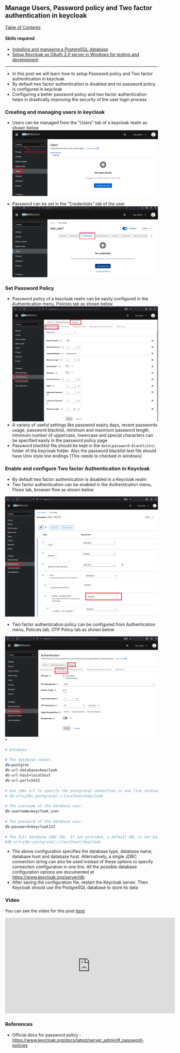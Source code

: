 ## Manage Users, Password policy and Two factor authentication in keycloak

[Table of Contents](https://nagasudhir.blogspot.com/2020/04/taming-python-table-of-contents.html)
<br>

#### Skills required
- [Installing and managing a PostgreSQL database](https://nagasudhir.blogspot.com/2021/12/installing-and-managing-postgresql.html)
- [Setup Keycloak as OAuth 2.0 server in Windows for testing and development](https://nagasudhir.blogspot.com/2023/04/setup-keycloak-as-oauth-20-server-in.html)

<hr>

- In this post we will learn how to setup Password policy and Two factor authentication in keycloak
-   By default two factor authentication is disabled and no password policy is configured in keycloak
-   Configuring a better password policy and two factor authentication helps in drastically improving the security of the user login process 

### Creating and managing users in keycloak
* Users can be managed from the "Users" tab of a keycloak realm as shown below
![users_tab_in_keycloak](https://github.com/nagasudhirpulla/taming_python/blob/master/blog/skills/assets/img/users_tab_in_keycloak.png?raw=true)
- Password can be set in the "Credentials" tab of the user
![users_password_keycloak.png](https://github.com/nagasudhirpulla/taming_python/blob/master/blog/skills/assets/img/users_password_keycloak.png?raw=true)
### Set Password Policy
- Password policy of a keycloak realm can be easily configured in the Authentication menu, Policies tab as shown below 
![password_policy_keycloak_setting.png](https://github.com/nagasudhirpulla/taming_python/blob/master/blog/skills/assets/img/password_policy_keycloak_setting.png?raw=true)
- A variety of useful settings like password expiry days, recent passwords usage, password blacklist, minimum and maximum password length, minimum number of uppercase, lowercase and special characters can be specified easily in the password policy page
- Password blacklist file should be kept in the `data\password-blacklists\` folder of the keycloak folder. Also the password blacklist text file should have Unix style line endings (This needs to checked in windows)

### Enable and configure Two factor Authentication in Keycloak
-  By default two factor authentication is disabled in a Keycloak realm
- Two factor authentication can be enabled in the Authentication menu, Flows tab, browser flow as shown below  

![keycloak_otp_enable.png](https://github.com/nagasudhirpulla/taming_python/blob/master/blog/skills/assets/img/keycloak_otp_enable.png?raw=true)
- Two factor authentication policy can be configured from Authentication menu, Policies tab, OTP Policy tab as shown below

![keycloak_otp_enable.png](https://github.com/nagasudhirpulla/taming_python/blob/master/blog/skills/assets/img/keycloak_otp_policy.png?raw=true)
* 

```bash
# Database

# The database vendor.
db=postgres
db-url-database=keycloak
db-url-host=localhost
db-url-port=5432

# Use jdbc url to specify the postgresql connection in one line instead of the above options
# db-url=jdbc:postgresql://localhost/keycloak

# The username of the database user.
db-username=keycloak_user

# The password of the database user.
db-password=keycloak123

# The full database JDBC URL. If not provided, a default URL is set based on the selected database vendor.
#db-url=jdbc:postgresql://localhost/keycloak

```

-   The above configuration specifies the database type, database name, database host and database host. Alternatively, a single JDBC connection string can also be used instead of these options to specify connection configuration in one line. All the possible database configuration options are documented at https://www.keycloak.org/server/db
-   After saving the configuration file, restart the Keycloak server. Then Keycloak should use the PostgreSQL database to store its data

### Video
You can see the video for this post [here](https://youtu.be/7404ir5oq4Q)

<iframe width="560" height="315" src="https://www.youtube.com/embed/7404ir5oq4Q" title="YouTube video player" frameborder="0" allow="accelerometer; autoplay; clipboard-write; encrypted-media; gyroscope; picture-in-picture; web-share" allowfullscreen></iframe>

### References
-   Official docs for password policy - https://www.keycloak.org/docs/latest/server_admin/#_password-policies

<!--stackedit_data:
eyJoaXN0b3J5IjpbLTg0OTYzMzgxLC0xMjM1NjczODU1LC0xMD
c2MjU1MDc4LDQxMzMzOTY3LC02NjQ3OTEwMjYsMTExOTg3ODYw
MCwtMjA3ODQ4NTk3MywxMTIzMjI3NTQ1XX0=
-->